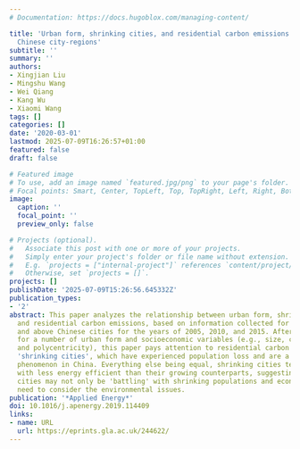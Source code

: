 ```yaml
---
# Documentation: https://docs.hugoblox.com/managing-content/

title: 'Urban form, shrinking cities, and residential carbon emissions: evidence from
  Chinese city-regions'
subtitle: ''
summary: ''
authors:
- Xingjian Liu
- Mingshu Wang
- Wei Qiang
- Kang Wu
- Xiaomi Wang
tags: []
categories: []
date: '2020-03-01'
lastmod: 2025-07-09T16:26:57+01:00
featured: false
draft: false

# Featured image
# To use, add an image named `featured.jpg/png` to your page's folder.
# Focal points: Smart, Center, TopLeft, Top, TopRight, Left, Right, BottomLeft, Bottom, BottomRight.
image:
  caption: ''
  focal_point: ''
  preview_only: false

# Projects (optional).
#   Associate this post with one or more of your projects.
#   Simply enter your project's folder or file name without extension.
#   E.g. `projects = ["internal-project"]` references `content/project/deep-learning/index.md`.
#   Otherwise, set `projects = []`.
projects: []
publishDate: '2025-07-09T15:26:56.645332Z'
publication_types:
- '2'
abstract: This paper analyzes the relationship between urban form, shrinking cities,
  and residential carbon emissions, based on information collected for prefectural-level
  and above Chinese cities for the years of 2005, 2010, and 2015. After controlling
  for a number of urban form and socioeconomic variables (e.g., size, compactness,
  and polycentricity), this paper pays attention to residential carbon emissions in
  'shrinking cities', which have experienced population loss and are a recent urban
  phenomenon in China. Everything else being equal, shrinking cities tend to be associated
  with less energy efficient than their growing counterparts, suggesting that these
  cities may not only be 'battling' with shrinking populations and economies but also
  need to consider the environmental issues.
publication: '*Applied Energy*'
doi: 10.1016/j.apenergy.2019.114409
links:
- name: URL
  url: https://eprints.gla.ac.uk/244622/
---
```

